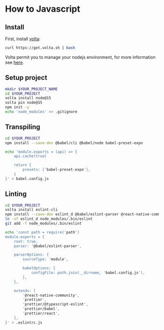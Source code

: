 # How to Javascript

## Install

First, install [volta](https://volta.sh):
```bash
curl https://get.volta.sh | bash
```

Volta permit you to manage your nodejs environment, for more information see [here](https://docs.volta.sh/guide/#why-volta).

## Setup project

```bash
mkdir $YOUR_PROJECT_NAME
cd $YOUR_PROJECT
volta install node@15
volta pin node@15
npm init -y
echo 'node_modules' >> .gitignore
```

## Transpiling

```bash
cd $YOUR_PROJECT
npm install --save-dev @babel/cli @babel/node babel-preset-expo

echo 'module.exports = (api) => {
	api.cache(true)

	return {
		presets: ['babel-preset-expo'],
	}
}' > babel.config.js
```

## Linting

```bash
cd $YOUR_PROJECT
volta install eslint-cli
npm install --save-dev eslint_d @babel/eslint-parser @react-native-community/eslint-config
ln -sf eslint_d node_modules/.bin/eslint
git add -f node_modules/.bin/eslint

echo 'const path = require('path')
module.exports = {
	root: true,
	parser: '@babel/eslint-parser',

	parserOptions: {
		sourceType: 'module',

		babelOptions: {
			configFile: path.join(__dirname, 'babel.config.js'),
		},
	},

	extends: [
		'@react-native-community',
		'prettier',
		'prettier/@typescript-eslint',
		'prettier/babel',
		'prettier/react',
	],
}' > .eslintrc.js
```

